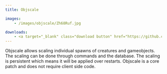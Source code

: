 ```yaml
---
title: Objscale

images:
    - /images/objscale/Zh68Ruf.jpg

downloads:
    - <a target="_blank" class="download button" href="https://github.com/Rochet2/TrinityCore/blob/objscale/src/server/scripts/Custom/objscale/" onClick="ga('send', 'event', 'Download', 'click', 'Objscale TrinityCore');">TrinityCore</a>
---
```


Objscale allows scaling individual spawns of creatures and gameobjects.
The scaling can be done through commands and the database.
The scaling is persistent which means it will be applied over restarts.
Objscale is a core patch and does not require client side code.
